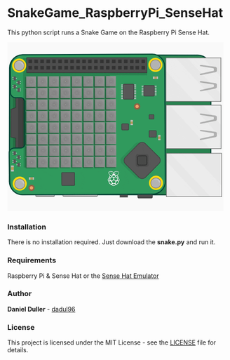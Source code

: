 # SnakeGame_RaspberryPi_SenseHat
This python script runs a Snake Game on the Raspberry Pi Sense Hat.

![](screenshot.gif)

### Installation
There is no installation required. Just download the **snake.py** and run it.

### Requirements
Raspberry Pi & Sense Hat or the [Sense Hat Emulator](https://trinket.io/sense-hat)

### Author
**Daniel Duller** - [dadul96](https://github.com/dadul96)

### License
This project is licensed under the MIT License - see the [LICENSE](LICENSE) file for details.
